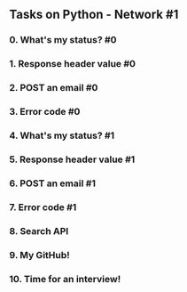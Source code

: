 ## Tasks on Python - Network #1

### 0. What's my status? #0

### 1. Response header value #0

### 2. POST an email #0

### 3. Error code #0

### 4. What's my status? #1

### 5. Response header value #1

### 6. POST an email #1

### 7. Error code #1

### 8. Search API

### 9. My GitHub!

### 10. Time for an interview!
